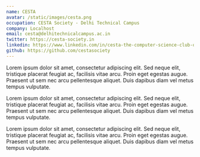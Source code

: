 ```yaml
---
name: CESTA
avatar: /static/images/cesta.png
occupation: CESTA Society - Delhi Technical Campus
company: Localhost
email: cesta@delhitechnicalcampus.ac.in
twitter: https://cesta-society.in
linkedin: https://www.linkedin.com/in/cesta-the-computer-science-club-of-dtc-881845207/
github: https://github.com/cestasociety
---
```


Lorem ipsum dolor sit amet, consectetur adipiscing elit. Sed neque elit, tristique placerat feugiat ac, facilisis vitae arcu. Proin eget egestas augue. Praesent ut sem nec arcu pellentesque aliquet. Duis dapibus diam vel metus tempus vulputate.

Lorem ipsum dolor sit amet, consectetur adipiscing elit. Sed neque elit, tristique placerat feugiat ac, facilisis vitae arcu. Proin eget egestas augue. Praesent ut sem nec arcu pellentesque aliquet. Duis dapibus diam vel metus tempus vulputate.

Lorem ipsum dolor sit amet, consectetur adipiscing elit. Sed neque elit, tristique placerat feugiat ac, facilisis vitae arcu. Proin eget egestas augue. Praesent ut sem nec arcu pellentesque aliquet. Duis dapibus diam vel metus tempus vulputate.
